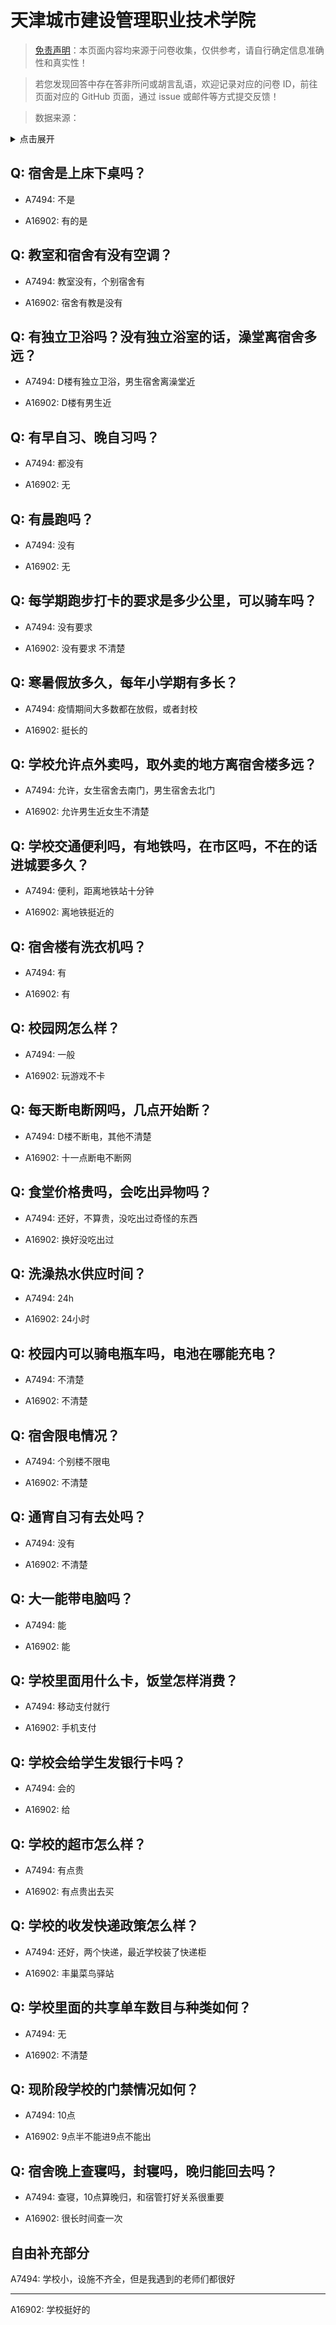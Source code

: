 # 天津城市建设管理职业技术学院

> [免责声明](https://colleges.chat/#_3)：本页面内容均来源于问卷收集，仅供参考，请自行确定信息准确性和真实性！

> 若您发现回答中存在答非所问或胡言乱语，欢迎记录对应的问卷 ID，前往页面对应的 GitHub 页面，通过 issue 或邮件等方式提交反馈！

> 数据来源：

<details><summary>点击展开</summary>
<ul>
<li>A7494: 匿名 (2022 年 06 月)</li>
<li>A16902: 匿名 (2023 年 03 月)</li>
</ul>
</details>

## Q: 宿舍是上床下桌吗？

- A7494: 不是

- A16902: 有的是

## Q: 教室和宿舍有没有空调？

- A7494: 教室没有，个别宿舍有

- A16902: 宿舍有教是没有

## Q: 有独立卫浴吗？没有独立浴室的话，澡堂离宿舍多远？

- A7494: D楼有独立卫浴，男生宿舍离澡堂近

- A16902: D楼有男生近

## Q: 有早自习、晚自习吗？

- A7494: 都没有

- A16902: 无

## Q: 有晨跑吗？

- A7494: 没有

- A16902: 无

## Q: 每学期跑步打卡的要求是多少公里，可以骑车吗？

- A7494: 没有要求

- A16902: 没有要求     不清楚

## Q: 寒暑假放多久，每年小学期有多长？

- A7494: 疫情期间大多数都在放假，或者封校

- A16902: 挺长的

## Q: 学校允许点外卖吗，取外卖的地方离宿舍楼多远？

- A7494: 允许，女生宿舍去南门，男生宿舍去北门

- A16902: 允许男生近女生不清楚

## Q: 学校交通便利吗，有地铁吗，在市区吗，不在的话进城要多久？

- A7494: 便利，距离地铁站十分钟

- A16902: 离地铁挺近的

## Q: 宿舍楼有洗衣机吗？

- A7494: 有

- A16902: 有

## Q: 校园网怎么样？

- A7494: 一般

- A16902: 玩游戏不卡

## Q: 每天断电断网吗，几点开始断？

- A7494: D楼不断电，其他不清楚

- A16902: 十一点断电不断网

## Q: 食堂价格贵吗，会吃出异物吗？

- A7494: 还好，不算贵，没吃出过奇怪的东西

- A16902: 换好没吃出过

## Q: 洗澡热水供应时间？

- A7494: 24h

- A16902: 24小时

## Q: 校园内可以骑电瓶车吗，电池在哪能充电？

- A7494: 不清楚

- A16902: 不清楚

## Q: 宿舍限电情况？

- A7494: 个别楼不限电

- A16902: 不清楚

## Q: 通宵自习有去处吗？

- A7494: 没有

- A16902: 不清楚

## Q: 大一能带电脑吗？

- A7494: 能

- A16902: 能

## Q: 学校里面用什么卡，饭堂怎样消费？

- A7494: 移动支付就行

- A16902: 手机支付

## Q: 学校会给学生发银行卡吗？

- A7494: 会的

- A16902: 给

## Q: 学校的超市怎么样？

- A7494: 有点贵

- A16902: 有点贵出去买

## Q: 学校的收发快递政策怎么样？

- A7494: 还好，两个快递，最近学校装了快递柜

- A16902: 丰巢菜鸟驿站

## Q: 学校里面的共享单车数目与种类如何？

- A7494: 无

- A16902: 不清楚

## Q: 现阶段学校的门禁情况如何？

- A7494: 10点

- A16902: 9点半不能进9点不能出

## Q: 宿舍晚上查寝吗，封寝吗，晚归能回去吗？

- A7494: 查寝，10点算晚归，和宿管打好关系很重要

- A16902: 很长时间查一次

## 自由补充部分

A7494: 学校小，设施不齐全，但是我遇到的老师们都很好

***

A16902: 学校挺好的